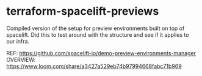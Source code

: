 # terraform-spacelift-previews
Compiled version of the setup for preview environments built on top of spacelift.
Did this to test around with the structure and see if it applies to our infra.

REF: https://github.com/spacelift-io/demo-preview-environments-manager
OVERVIEW: https://www.loom.com/share/a3427a529eb74b97994668fabc71b969
